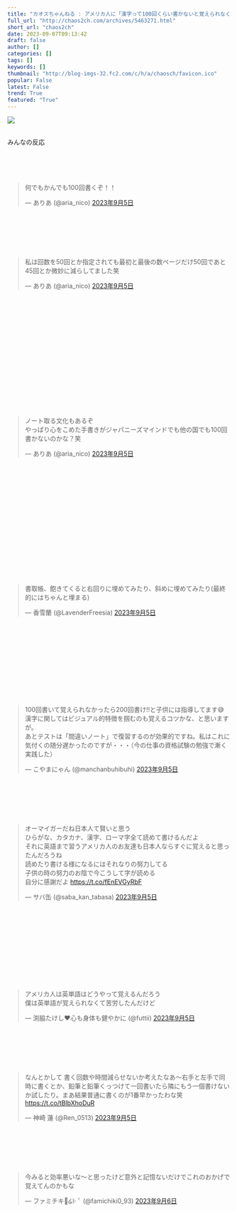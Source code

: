 ```yaml
---
title: "カオスちゃんねる : アメリカ人に「漢字って100回くらい書かないと覚えられなくない？」と言われた→…日本式の漢字学習法を教えた結果オーマイガーと言わせてしまうｗｗｗ"
full_url: "http://chaos2ch.com/archives/5463271.html"
short_url: "chaos2ch"
date: 2023-09-07T09:13:42
draft: false
author: []
categories: []
tags: []
keywords: []
thumbnail: "http://blog-imgs-32.fc2.com/c/h/a/chaosch/favicon.ico"
popular: False
latest: False
trend: True
featured: "True"
---
```


![](http://blog-imgs-32.fc2.com/c/h/a/chaosch/favicon.ico)

<span class="span5"><br>みんなの反応<br><br> <br> <br> <br> <blockquote class="twitter-tweet"><p lang="ja" dir="ltr">何でもかんでも100回書くぞ！！</p>— ありあ (@aria_nico) <a href="https://twitter.com/aria_nico/status/1699042117698654444?ref_src=twsrc%5Etfw">2023年9月5日</a></blockquote><br> <br> <br> <br> <br> <blockquote class="twitter-tweet"><p lang="ja" dir="ltr">私は回数を50回とか指定されても最初と最後の数ページだけ50回であと45回とか微妙に減らしてました笑</p>— ありあ (@aria_nico) <a href="https://twitter.com/aria_nico/status/1699042568112398566?ref_src=twsrc%5Etfw">2023年9月5日</a></blockquote><br> <br> <br> <br> <br> <br> <br> <br> <br> <br> <br> <br> <br> <br> <br> <blockquote class="twitter-tweet"><p lang="ja" dir="ltr">ノート取る文化もあるぞ<br>やっぱり心をこめた手書きがジャパニーズマインドでも他の国でも100回書かないのかな？笑</p>— ありあ (@aria_nico) <a href="https://twitter.com/aria_nico/status/1699042323534127573?ref_src=twsrc%5Etfw">2023年9月5日</a></blockquote><br> <br> <br> <br> <br> <br> <br> <br> <br> <br> <br> <br> <br> <br> <br> <blockquote class="twitter-tweet"><p lang="ja" dir="ltr">書取帳、飽きてくると右回りに埋めてみたり、斜めに埋めてみたり(最終的にはちゃんと埋まる)</p>— 香雪蘭 (@LavenderFreesia) <a href="https://twitter.com/LavenderFreesia/status/1699201674991317355?ref_src=twsrc%5Etfw">2023年9月5日</a></blockquote><br> <br> <br> <br> <br> <br> <br> <br> <br> <br> <blockquote class="twitter-tweet"><p lang="ja" dir="ltr">100回書いて覚えられなかったら200回書け‼️と子供には指導してます😅<br>漢字に関してはビジュアル的特徴を掴むのも覚えるコツかな、と思いますが。<br>あとテストは「間違いノート」で復習するのが効果的ですね。私はこれに気付くの随分遅かったのですが・・・（今の仕事の資格試験の勉強で漸く実践した）</p>— こやまにゃん (@manchanbuhibuhi) <a href="https://twitter.com/manchanbuhibuhi/status/1699204016356651425?ref_src=twsrc%5Etfw">2023年9月5日</a></blockquote><br> <br> <br> <br> <br> <blockquote class="twitter-tweet"><p lang="ja" dir="ltr">オーマイガーだね日本人て賢いと思う<br>ひらがな、カタカナ、漢字、ローマ字全て読めて書けるんだよ<br>それに英語まで習うアメリカ人のお友達も日本人ならすぐに覚えると思ったんだろうね<br>読めたり書ける様になるにはそれなりの努力してる<br>子供の時の努力のお陰で今こうして字が読める<br>自分に感謝だよ <a href="https://t.co/fEnEVGyRbF">https://t.co/fEnEVGyRbF</a></p>— サバ缶 (@saba_kan_tabasa) <a href="https://twitter.com/saba_kan_tabasa/status/1699089308253290706?ref_src=twsrc%5Etfw">2023年9月5日</a></blockquote><br> <br> <br> <br> <br> <br> <br> <br> <br> <br> <blockquote class="twitter-tweet"><p lang="ja" dir="ltr">アメリカ人は英単語はどうやって覚えるんだろう<br>僕は英単語が覚えられなくて苦労したんだけど</p>— 渕脇たけし❤心も身体も健やかに (@futtii) <a href="https://twitter.com/futtii/status/1699203867978957248?ref_src=twsrc%5Etfw">2023年9月5日</a></blockquote><br> <br> <br> <br> <br> <blockquote class="twitter-tweet"><p lang="ja" dir="ltr">なんとかして 書く回数や時間減らせないか考えたなあ～右手と左手で同時に書くとか、鉛筆と鉛筆くっつけて一回書いたら隣にもう一個書けないか試したり。まあ結果普通に書くのが1番早かったわな笑 <a href="https://t.co/tBlbXhoDuR">https://t.co/tBlbXhoDuR</a></p>— 神崎 蓮 (@Ren_0513) <a href="https://twitter.com/Ren_0513/status/1699083892639338778?ref_src=twsrc%5Etfw">2023年9月5日</a></blockquote><br> <br> <br> <br> <br> <blockquote class="twitter-tweet"><p lang="ja" dir="ltr">今みると効率悪いな〜と思ったけど意外と記憶ないだけでこれのおかげで覚えてんのかもな</p>— ファミチキ🧁໒꒱· ﾟ (@famichiki0_93) <a href="https://twitter.com/famichiki0_93/status/1699391173922857258?ref_src=twsrc%5Etfw">2023年9月6日</a></blockquote><br> <br> <br> </span>